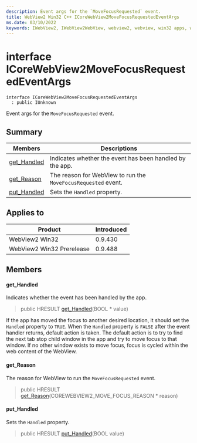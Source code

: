 ```yaml
---
description: Event args for the `MoveFocusRequested` event.
title: WebView2 Win32 C++ ICoreWebView2MoveFocusRequestedEventArgs
ms.date: 03/10/2022
keywords: IWebView2, IWebView2WebView, webview2, webview, win32 apps, win32, edge, ICoreWebView2, ICoreWebView2Controller, browser control, edge html, ICoreWebView2MoveFocusRequestedEventArgs
---
```


# interface ICoreWebView2MoveFocusRequestedEventArgs

```
interface ICoreWebView2MoveFocusRequestedEventArgs
  : public IUnknown
```

Event args for the `MoveFocusRequested` event.

## Summary

 Members                        | Descriptions
--------------------------------|---------------------------------------------
[get_Handled](#get_handled) | Indicates whether the event has been handled by the app.
[get_Reason](#get_reason) | The reason for WebView to run the `MoveFocusRequested` event.
[put_Handled](#put_handled) | Sets the `Handled` property.

## Applies to

Product                         | Introduced
--------------------------------|---------------------------------------------
WebView2 Win32            |    0.9.430
WebView2 Win32 Prerelease |    0.9.488

## Members

#### get_Handled

Indicates whether the event has been handled by the app.

> public HRESULT [get_Handled](#get_handled)(BOOL * value)

If the app has moved the focus to another desired location, it should set the `Handled` property to `TRUE`. When the `Handled` property is `FALSE` after the event handler returns, default action is taken. The default action is to try to find the next tab stop child window in the app and try to move focus to that window. If no other window exists to move focus, focus is cycled within the web content of the WebView.

#### get_Reason

The reason for WebView to run the `MoveFocusRequested` event.

> public HRESULT [get_Reason](#get_reason)(COREWEBVIEW2_MOVE_FOCUS_REASON * reason)

#### put_Handled

Sets the `Handled` property.

> public HRESULT [put_Handled](#put_handled)(BOOL value)

